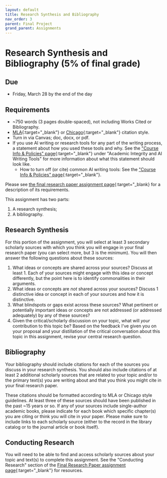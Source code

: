```yaml
---
layout: default
title: Research Synthesis and Bibliography
nav_order: 3
parent: Final Project
grand_parent: Assignments
---
```

# Research Synthesis and Bibliography (5% of final grade)
## Due
- Friday, March 28 by the end of the day

## Requirements
- ~750 words (3 pages double-spaced), not including Works Cited or Bibliography.
- [MLA](https://owl.purdue.edu/owl/research_and_citation/mla_style/mla_formatting_and_style_guide/mla_formatting_and_style_guide.html){:target="_blank"} or [Chicago](https://owl.purdue.edu/owl/research_and_citation/chicago_manual_17th_edition/cmos_formatting_and_style_guide/chicago_manual_of_style_17th_edition.html){:target="_blank"} citation style.
- Turn in via Canvas; doc, docx, or pdf.
- If you use AI writing or research tools for any part of the writing process, a statement about how you used these tools and why. See the ["Course Info & Policies" page](https://lindsaythomas.net/engl4771s25/course-info-policies.html#academic-integrity-and-ai-writing-tools){:target="_blank"} under "Academic Integrity and AI Writing Tools" for more information about what this statement should look like.
   - How to turn off (or cite) common AI writing tools: See the ["Course Info & Policies" page](https://lindsaythomas.net/engl4771s25/course-info-policies.html#how-to-turn-off-or-cite-some-common-ai-writing-tools){:target="_blank"}.

Please see [the final research paper assignment page](https://lindsaythomas.net/engl4771s25/assignments/final-project/paper.html){:target="_blank} for a description of its requirements.

This assignment has two parts:
1. A research synthesis;
2. A bibliography.

## Research Synthesis
For this portion of the assignment, you will select at least 3 secondary scholarly sources with which you think you will engage in your final research paper (you can select more, but 3 is the minimum). You will then answer the following questions about these sources:

1. What ideas or concepts are shared across your sources? Discuss at least 1. Each of your sources might engage with this idea or concept differently, but the point here is to identify commonalities in their arguments.
2. What ideas or concepts are *not* shared across your sources? Discuss 1 distinctive idea or concept in each of your sources and how it is distinctive.
3. What blindspots or gaps exist across these sources? What pertinent or potentially important ideas or concepts are not addressed (or addressed adequately) by any of these sources?
4. Given the critical/scholarly discussion on your topic, what will *your* contribution to this topic be? Based on the feedback I've given you on  your proposal and your distillation of the critical conversation about this topic in this assignment, revise your central research question.

## Bibliography
Your bibliography should include citations for each of the sources you discuss in your research synthesis. You should also include citations of at least 2 additional scholarly sources that are related to your topic and/or to the primary text(s) you are writing about and that you think you might cite in your final research paper.

These citations should be formatted according to MLA or Chicago style guidelines. At least three of these sources  should have been published in the past ~15 years or so. If any of your sources include single-author academic books, please indicate for each book which specific chapter(s) you are citing or think you will cite in your paper. Please make sure to include links to each scholarly source (either to the record in the library catalog or to the journal article or book itself).

## Conducting Research
You will need to be able to find and access scholarly sources about your topic and text(s) to complete this assignment. See the "Conducting Research" section of the [Final Research Paper assignment page](https://lindsaythomas.net/engl4771s25/assignments/final-project/paper.html#conducting-research){:target="_blank"} for resources.

